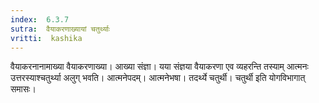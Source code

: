 ```yaml
---
index:  6.3.7
sutra:  वैयाकरणाख्यायां चतुर्थ्याः
vritti:  kashika 
---
```


वैयाकरनानामाख्या वैयाकरणाख्या। आख्या संज्ञा। यया संज्ञया वैयाकरणा एव व्यहरन्ति तस्याम् आत्मनः उत्तरस्याश्चतुर्थ्या अलुग् भवति। आत्मनेपदम्। आत्मनेभषा। तदर्थ्ये चतुर्थी। चतुर्थी इति योगविभागात् समासः।

